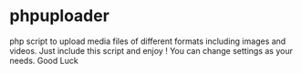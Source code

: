 # phpuploader
php script to upload media files of different formats including images and videos.
Just include this script and enjoy !
You can change settings as your needs.
Good Luck